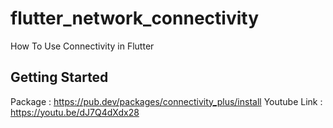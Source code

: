 # flutter_network_connectivity

How To Use Connectivity in Flutter

## Getting Started

Package : https://pub.dev/packages/connectivity_plus/install
Youtube Link : https://youtu.be/dJ7Q4dXdx28

